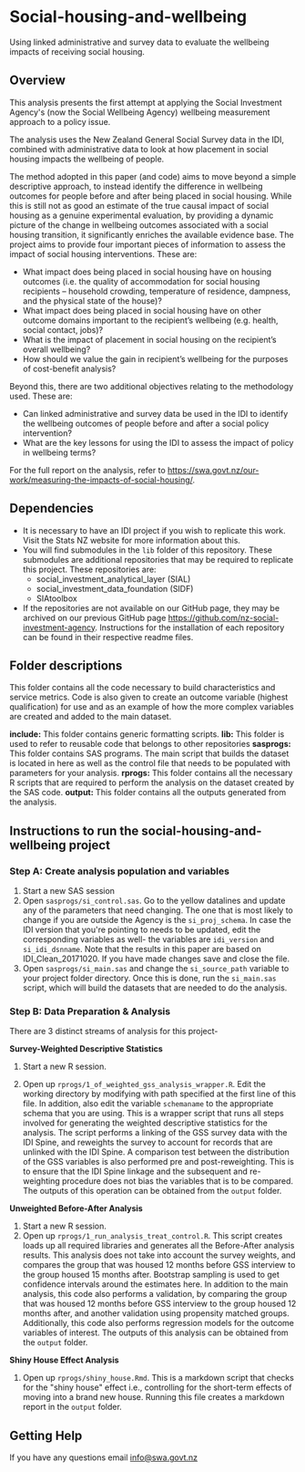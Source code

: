 # Social-housing-and-wellbeing

Using linked administrative and survey data to evaluate the wellbeing impacts of receiving social housing.

## Overview
This analysis presents the first attempt at applying the Social Investment Agency's (now the Social Wellbeing Agency) wellbeing measurement approach to a policy issue.

The analysis uses the New Zealand General Social Survey data in the IDI, combined with administrative data to look at how placement in social housing impacts the wellbeing of people.

The method adopted in this paper (and code) aims to move beyond a simple descriptive approach, to instead identify the difference in wellbeing outcomes for people before and after being placed in social housing. While this is still not as good an estimate of the true causal impact of social housing as a genuine experimental evaluation, by providing a dynamic picture of the change in wellbeing outcomes associated with a social housing transition, it significantly enriches the available evidence base. The project aims to provide four important pieces of information to assess the impact of social housing interventions. These are:

* What impact does being placed in social housing have on housing outcomes (i.e. the quality of accommodation for social housing recipients – household crowding, temperature of residence, dampness, and the physical state of the house)?
* What impact does being placed in social housing have on other outcome domains important to the recipient’s wellbeing (e.g. health, social contact, jobs)?
* What is the impact of placement in social housing on the recipient’s overall wellbeing?
* How should we value the gain in recipient’s wellbeing for the purposes of cost-benefit analysis?

Beyond this, there are two additional objectives relating to the methodology used. These are:

* Can linked administrative and survey data be used in the IDI to identify the wellbeing outcomes of people before and after a social policy intervention?
* What are the key lessons for using the IDI to assess the impact of policy in wellbeing terms?

For the full report on the analysis, refer to https://swa.govt.nz/our-work/measuring-the-impacts-of-social-housing/.

## Dependencies
* It is necessary to have an IDI project if you wish to replicate this work. Visit the Stats NZ website for more information about this.
* You will find submodules in the `lib` folder of this repository. These submodules are additional repositories that may be required to replicate this project. These repositories are:
	* social_investment_analytical_layer (SIAL)
	* social_investment_data_foundation (SIDF)
	* SIAtoolbox
* If the repositories are not available on our GitHub page, they may be archived on our previous GitHub page https://github.com/nz-social-investment-agency. Instructions for the installation of each repository can be found in their respective readme files.

## Folder descriptions
This folder contains all the code necessary to build characteristics and service metrics. Code is also given to create an outcome variable (highest qualification) for use and as an example of how the more complex variables are created and added to the main dataset.

**include:** This folder contains generic formatting scripts.
**lib:** This folder is used to refer to reusable code that belongs to other repositories
**sasprogs:** This folder contains SAS programs. The main script that builds the dataset is located in here as well as the control file that needs to be populated with parameters for your analysis. 
**rprogs:** This folder contains all the necessary R scripts that are required to perform the analysis on the dataset created by the SAS code.
**output:** This folder contains all the outputs generated from the analysis. 

## Instructions to run the social-housing-and-wellbeing project
### Step A: Create analysis population and variables
1. Start a new SAS session
2. Open `sasprogs/si_control.sas`. Go to the yellow datalines and update any of the parameters that need changing. The one that is most likely to change if you are outside the Agency is the `si_proj_schema`. In case the IDI version that you're pointing to needs to be updated, edit the corresponding variables as well- the variables are `idi_version` and `si_idi_dsnname`. Note that the results in this paper are based on IDI_Clean_20171020. If you have made changes save and close the file.
3. Open `sasprogs/si_main.sas` and change the `si_source_path` variable to your project folder directory. Once this is done, run the `si_main.sas` script, which will build the datasets that are needed to do the analysis.

### Step B: Data Preparation & Analysis
There are 3 distinct streams of analysis for this project-

**Survey-Weighted Descriptive Statistics**
1. Start a new R session.

2. Open up `rprogs/1_of_weighted_gss_analysis_wrapper.R`. Edit the working directory by modifying with path specified at the first line of this file. In addition, also edit the variable `schemaname` to the appropriate schema that you are using. This is a wrapper script that runs all steps involved for generating the weighted descriptive statistics for the analysis. The script performs a linking of the GSS survey data with the IDI Spine, and reweights the survey to account for records that are unlinked with the IDI Spine. A comparison test between the distribution of the GSS variables is also performed pre and post-reweighting. This is to ensure that the IDI Spine linkage and the subsequent and re-weighting procedure does not bias the variables that is to be compared. The outputs of this operation can be obtained from the `output` folder. 


**Unweighted Before-After Analysis**
1. Start a new R session.
2. Open up `rprogs/1_run_analysis_treat_control.R`. This script creates loads up all required libraries and generates all the Before-After analysis results. This analysis does not take into account the survey weights, and compares the group that was housed 12 months before GSS interview to the group housed 15 months after. Bootstrap sampling is used to get confidence intervals around the estimates here. In addition to the main analysis, this code also performs a validation, by comparing the group that was housed 12 months before GSS interview to the group housed 12 months after, and another validation using propensity matched groups.  Additionally, this code also performs regression models for the outcome variables of interest. The outputs of this analysis can be obtained from the `output` folder. 

**Shiny House Effect Analysis**
1. Open up `rprogs/shiny_house.Rmd`. This is a markdown script that checks for the "shiny house" effect i.e., controlling for the short-term effects of moving into a brand new house. Running this file creates a markdown report in the `output` folder.

## Getting Help
If you have any questions email info@swa.govt.nz

